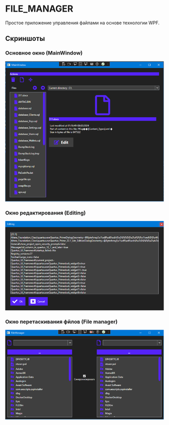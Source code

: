 # FILE_MANAGER

Простое приложение управления файлами на основе технологии WPF.

## Скриншоты

### Основное окно (MainWindow)
![Главное окно](General.png)

### Окно редактирования (Editing)
![Палитра цветов](Реадктирование.png)

### Окно перетаскивания фйлов (File manager)
![Палитра цветов](Менеджер.png)
